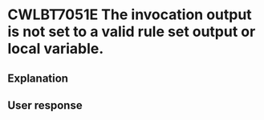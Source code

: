 # CWLBT7051E The invocation output is not set to a valid rule set output or local variable.

## Explanation

## User response